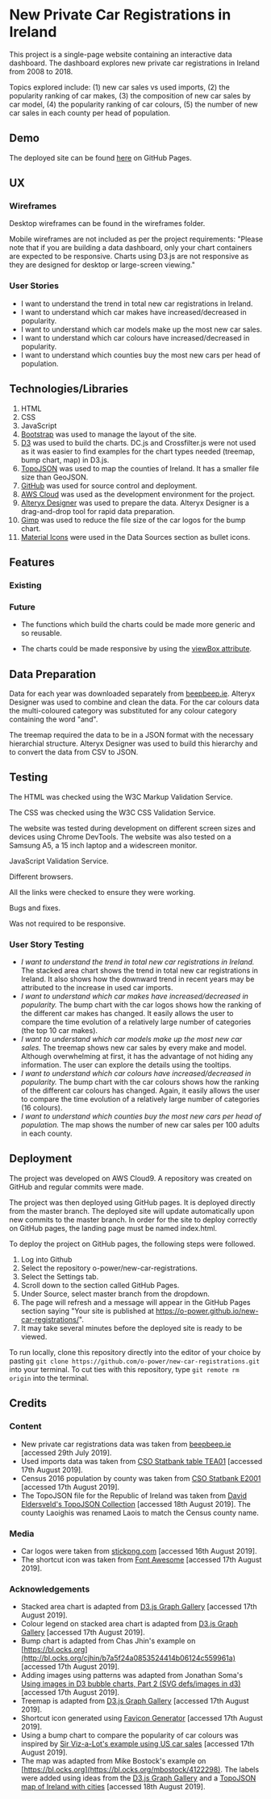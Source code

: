 # New Private Car Registrations in Ireland
This project is a single-page website containing an interactive data dashboard. The dashboard explores new private car registrations in Ireland from 2008 to 2018.

Topics explored include: (1) new car sales vs used imports, (2) the popularity ranking of car makes, (3) the composition of new car sales by car model, (4) the popularity ranking of car colours, (5) the number of new car sales in each county per head of population.

## Demo
The deployed site can be found [here](https://o-power.github.io/new-car-registrations/) on GitHub Pages.

## UX
### Wireframes
Desktop wireframes can be found in the wireframes folder.

Mobile wireframes are not included as per the project requirements: "Please note that if you are building a data dashboard, only your chart containers are expected to be responsive. Charts using D3.js are not responsive as they are designed for desktop or large-screen viewing."

### User Stories
* I want to understand the trend in total new car registrations in Ireland.
* I want to understand which car makes have increased/decreased in popularity.
* I want to understand which car models make up the most new car sales.
* I want to understand which car colours have increased/decreased in popularity.
* I want to understand which counties buy the most new cars per head of population.

## Technologies/Libraries
1. HTML
2. CSS
3. JavaScript
4. [Bootstrap](https://getbootstrap.com/) was used to manage the layout of the site.
5. [D3](https://d3js.org/) was used to build the charts. DC.js and Crossfilter.js were not used as it was easier to find examples for the chart types needed (treemap, bump chart, map) in D3.js.
6. [TopoJSON](https://github.com/topojson/topojson) was used to map the counties of Ireland. It has a smaller file size than GeoJSON.
7. [GitHub](https://github.com/) was used for source control and deployment.
8. [AWS Cloud](https://aws.amazon.com/cloud9/) was used as the development environment for the project.
9. [Alteryx Designer](https://www.alteryx.com/) was used to prepare the data. Alteryx Designer is a drag-and-drop tool for rapid data preparation.
10. [Gimp](https://www.gimp.org) was used to reduce the file size of the car logos for the bump chart.
11. [Material Icons](https://material.io/resources/icons/?style=baseline) were used in the Data Sources section as bullet icons.

## Features
### Existing
### Future
* The functions which build the charts could be made more generic and so reusable.

* The charts could be made responsive by using the [viewBox attribute](https://medium.com/@louisemoxy/a-simple-way-to-make-d3-js-charts-svgs-responsive-7afb04bc2e4b).

## Data Preparation
Data for each year was downloaded separately from [beepbeep.ie](https://stats.beepbeep.ie/). Alteryx Designer was used to combine and clean the data. For the car colours data the multi-coloured category was substituted for any colour category containing the word "and".

The treemap required the data to be in a JSON format with the necessary hierarchial structure. Alteryx Designer was used to build this hierarchy and to convert the data from CSV to JSON.

## Testing
The HTML was checked using the W3C Markup Validation Service.

The CSS was checked using the W3C CSS Validation Service.

The website was tested during development on different screen sizes and devices using Chrome DevTools. The website was also tested on a Samsung A5, a 15 inch laptop and a widescreen monitor.

JavaScript Validation Service.

Different browsers.

All the links were checked to ensure they were working.

Bugs and fixes.

Was not required to be responsive.
### User Story Testing
* _I want to understand the trend in total new car registrations in Ireland._
  The stacked area chart shows the trend in total new car registrations in Ireland. It also shows how the downward trend in recent years may be attributed to the increase in used car imports.
* _I want to understand which car makes have increased/decreased in popularity._
  The bump chart with the car logos shows how the ranking of the different car makes has changed. It easily allows the user to compare the time evolution of a relatively large number of categories (the top 10 car makes).
* _I want to understand which car models make up the most new car sales._
  The treemap shows new car sales by every make and model. Although overwhelming at first, it has the advantage of not hiding any information. The user can explore the details using the tooltips.
* _I want to understand which car colours have increased/decreased in popularity._
  The bump chart with the car colours shows how the ranking of the different car colours has changed. Again, it easily allows the user to compare the time evolution of a relatively large number of categories (16 colours).
* _I want to understand which counties buy the most new cars per head of population._
  The map shows the number of new car sales per 100 adults in each county.

## Deployment
The project was developed on AWS Cloud9. A repository was created on GitHub and regular commits were made.

The project was then deployed using GitHub pages. It is deployed directly from the master branch. The deployed site will update automatically upon new commits to the master branch. In order for the site to deploy correctly on GitHub pages, the landing page must be named index.html.

To deploy the project on GitHub pages, the following steps were followed.
1. Log into Github
2. Select the repository o-power/new-car-registrations.
3. Select the Settings tab.
4. Scroll down to the section called GitHub Pages.
5. Under Source, select master branch from the dropdown.
6. The page will refresh and a message will appear in the GitHub Pages section saying "Your site is published at https://o-power.github.io/new-car-registrations/".
7. It may take several minutes before the deployed site is ready to be viewed.

To run locally, clone this repository directly into the editor of your choice by pasting `git clone https://github.com/o-power/new-car-registrations.git` into your terminal. To cut ties with this repository, type `git remote rm origin` into the terminal.

## Credits
### Content
* New private car registrations data was taken from [beepbeep.ie](https://stats.beepbeep.ie/) [accessed 29th July 2019].
* Used imports data was taken from [CSO Statbank table TEA01](https://www.cso.ie/px/pxeirestat/Statire/SelectVarVal/Define.asp?Maintable=TEA01&Planguage=0) [accessed 17th August 2019].
* Census 2016 population by county was taken from [CSO Statbank E2001](https://www.cso.ie/px/pxeirestat/Statire/SelectVarVal/Define.asp?Maintable=E2001&Planguage=0) [accessed 17th August 2019].
* The TopoJSON file for the Republic of Ireland was taken from [David Eldersveld's TopoJSON Collection](https://github.com/deldersveld/topojson) [accessed 18th August 2019]. The county Laoighis was renamed Laois to match the Census county name.

### Media
* Car logos were taken from [stickpng.com](https://www.stickpng.com/) [accessed 16th August 2019].
* The shortcut icon was taken from [Font Awesome](https://fontawesome.com/license) [accessed 17th August 2019].

### Acknowledgements
* Stacked area chart is adapted from [D3.js Graph Gallery](https://www.d3-graph-gallery.com/graph/stackedarea_basic.html) [accessed 17th August 2019].
* Colour legend on stacked area chart is adapted from [D3.js Graph Gallery](https://www.d3-graph-gallery.com/graph/custom_legend.html) [accessed 17th August 2019].
* Bump chart is adapted from Chas Jhin's example on [https://bl.ocks.org](http://bl.ocks.org/cjhin/b7a5f24a0853524414b06124c559961a) [accessed 17th August 2019].
* Adding images using patterns was adapted from Jonathan Soma's [Using images in D3 bubble charts, Part 2 (SVG defs/images in d3)](https://www.youtube.com/watch?v=FUJjNG4zkWY) [accessed 17th August 2019].
* Treemap is adapted from [D3.js Graph Gallery](https://www.d3-graph-gallery.com/graph/treemap_custom.html) [accessed 17th August 2019].
* Shortcut icon generated using [Favicon Generator](https://realfavicongenerator.net/) [accessed 17th August 2019].
* Using a bump chart to compare the popularity of car colours was inspired by [Sir Viz-a-Lot's example using US car sales](https://www.sirvizalot.com/2016/03/color-popularity-for-new-cars-2000-2015.html) [accessed 17th August 2019].
* The map was adapted from Mike Bostock's example on [https://bl.ocks.org](https://bl.ocks.org/mbostock/4122298). The labels were added using ideas from the [D3.js Graph Gallery](https://www.d3-graph-gallery.com/graph/choropleth_basic.html) and a [TopoJSON map of Ireland with cities](https://codepen.io/robjoeol/pen/qKReXy) [accessed 18th August 2019].
